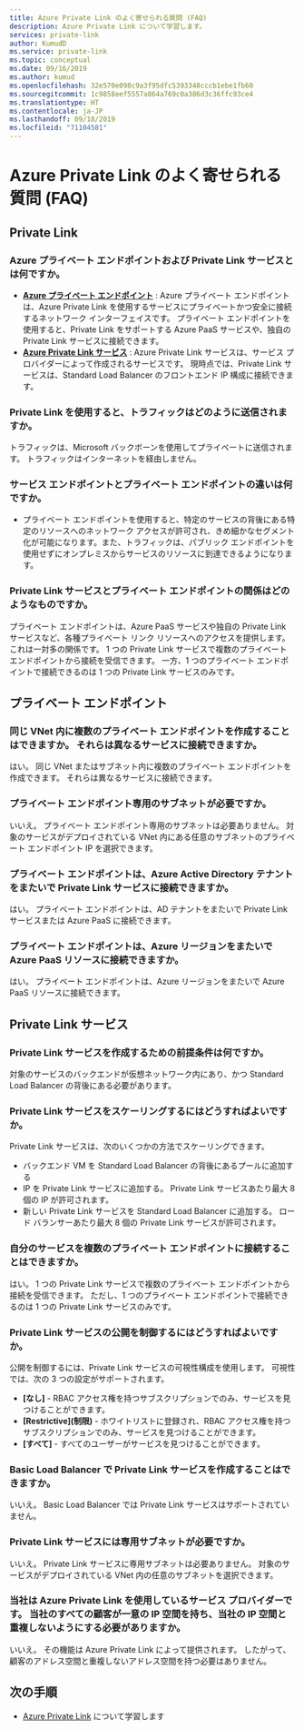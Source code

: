 ```yaml
---
title: Azure Private Link のよく寄せられる質問 (FAQ)
description: Azure Private Link について学習します。
services: private-link
author: KumudD
ms.service: private-link
ms.topic: conceptual
ms.date: 09/16/2019
ms.author: kumud
ms.openlocfilehash: 32e570e098c9a3f95dfc5393348cccb1ebe1fb60
ms.sourcegitcommit: 1c9858eef5557a864a769c0a386d3c36ffc93ce4
ms.translationtype: HT
ms.contentlocale: ja-JP
ms.lasthandoff: 09/18/2019
ms.locfileid: "71104581"
---
```

# <a name="azure-private-link-frequently-asked-questions-faq"></a>Azure Private Link のよく寄せられる質問 (FAQ)

## <a name="private-link"></a>Private Link

### <a name="what-is-azure-private-endpoint-and-azure-private-link-service"></a>Azure プライベート エンドポイントおよび Private Link サービスとは何ですか。

- **[Azure プライベート エンドポイント](private-endpoint-overview.md)** : Azure プライベート エンドポイントは、Azure Private Link を使用するサービスにプライベートかつ安全に接続するネットワーク インターフェイスです。 プライベート エンドポイントを使用すると、Private Link をサポートする Azure PaaS サービスや、独自の Private Link サービスに接続できます。
- **[Azure Private Link サービス](private-link-service-overview.md)** : Azure Private Link サービスは、サービス プロバイダーによって作成されるサービスです。 現時点では、Private Link サービスは、Standard Load Balancer のフロントエンド IP 構成に接続できます。 

### <a name="how-is-traffic-being-sent-when-using-private-link"></a>Private Link を使用すると、トラフィックはどのように送信されますか。
トラフィックは、Microsoft バックボーンを使用してプライベートに送信されます。 トラフィックはインターネットを経由しません。  
 
### <a name="what-is-the-difference-between-a-service-endpoints-and-a-private-endpoints"></a>サービス エンドポイントとプライベート エンドポイントの違いは何ですか。
- プライベート エンドポイントを使用すると、特定のサービスの背後にある特定のリソースへのネットワーク アクセスが許可され、きめ細かなセグメント化が可能になります。また、トラフィックは、パブリック エンドポイントを使用せずにオンプレミスからサービスのリソースに到達できるようになります。

### <a name="what-is-the-relationship-between-private-link-service-and-private-endpoint"></a>Private Link サービスとプライベート エンドポイントの関係はどのようなものですか。
プライベート エンドポイントは、Azure PaaS サービスや独自の Private Link サービスなど、各種プライベート リンク リソースへのアクセスを提供します。 これは一対多の関係です。 1 つの Private Link サービスで複数のプライベート エンドポイントから接続を受信できます。 一方、1 つのプライベート エンドポイントで接続できるのは 1 つの Private Link サービスのみです。    

## <a name="private-endpoint"></a>プライベート エンドポイント 
 
### <a name="can-i-create-multiple-private-endpoints-in-same-vnet-can-they-connect-to-different-services"></a>同じ VNet 内に複数のプライベート エンドポイントを作成することはできますか。 それらは異なるサービスに接続できますか。 
はい。 同じ VNet またはサブネット内に複数のプライベート エンドポイントを作成できます。 それらは異なるサービスに接続できます。  
 
### <a name="do-i-require-a-dedicated-subnet-for-private-endpoints"></a>プライベート エンドポイント専用のサブネットが必要ですか。 
いいえ。 プライベート エンドポイント専用のサブネットは必要ありません。 対象のサービスがデプロイされている VNet 内にある任意のサブネットのプライベート エンドポイント IP を選択できます。  
 
### <a name="can-private-endpoint-connect-to-private-link-service-across-azure-active-directory-tenants"></a>プライベート エンドポイントは、Azure Active Directory テナントをまたいで Private Link サービスに接続できますか。 
はい。 プライベート エンドポイントは、AD テナントをまたいで Private Link サービスまたは Azure PaaS に接続できます。  
 
### <a name="can-private-endpoint-connect-to-azure-paas-resources-across-azure-regions"></a>プライベート エンドポイントは、Azure リージョンをまたいで Azure PaaS リソースに接続できますか。
はい。 プライベート エンドポイントは、Azure リージョンをまたいで Azure PaaS リソースに接続できます。

## <a name="private-link-service"></a>Private Link サービス
 
### <a name="what-are-the-pre-requisites-for-creating-a-private-link-service"></a>Private Link サービスを作成するための前提条件は何ですか。 
対象のサービスのバックエンドが仮想ネットワーク内にあり、かつ Standard Load Balancer の背後にある必要があります。
 
### <a name="how-can-i-scale-my-private-link-service"></a>Private Link サービスをスケーリングするにはどうすればよいですか。 
Private Link サービスは、次のいくつかの方法でスケーリングできます。 
- バックエンド VM を Standard Load Balancer の背後にあるプールに追加する 
- IP を Private Link サービスに追加する。 Private Link サービスあたり最大 8 個の IP が許可されます。  
- 新しい Private Link サービスを Standard Load Balancer に追加する。 ロード バランサーあたり最大 8 個の Private Link サービスが許可されます。   

### <a name="can-i-connect-my-service-to-multiple-private-endpoints"></a>自分のサービスを複数のプライベート エンドポイントに接続することはできますか。
はい。 1 つの Private Link サービスで複数のプライベート エンドポイントから接続を受信できます。 ただし、1 つのプライベート エンドポイントで接続できるのは 1 つの Private Link サービスのみです。  
 
### <a name="how-should-i-control-the-exposure-of-my-private-link-service"></a>Private Link サービスの公開を制御するにはどうすればよいですか。
公開を制御するには、Private Link サービスの可視性構成を使用します。 可視性では、次の 3 つの設定がサポートされます。

- **[なし]** - RBAC アクセス権を持つサブスクリプションでのみ、サービスを見つけることができます。 
- **[Restrictive]\(制限\)** - ホワイトリストに登録され、RBAC アクセス権を持つサブスクリプションでのみ、サービスを見つけることができます。 
- **[すべて]** - すべてのユーザーがサービスを見つけることができます。 
 
### <a name="can-i-create-a-private-link-service-with-basic-load-balancer"></a>Basic Load Balancer で Private Link サービスを作成することはできますか。 
いいえ。 Basic Load Balancer では Private Link サービスはサポートされていません。
 
### <a name="is-a-dedicated-subnet-required-for-private-link-service"></a>Private Link サービスには専用サブネットが必要ですか。 
いいえ。 Private Link サービスに専用サブネットは必要ありません。 対象のサービスがデプロイされている VNet 内の任意のサブネットを選択できます。   

### <a name="i-am-a-service-provider-using-azure-private-link-do-i-need-to-make-sure-all-my-customers-have-unique-ip-space-and-dont-overlap-with-my-ip-space"></a>当社は Azure Private Link を使用しているサービス プロバイダーです。 当社のすべての顧客が一意の IP 空間を持ち、当社の IP 空間と重複しないようにする必要がありますか。 
いいえ。 その機能は Azure Private Link によって提供されます。 したがって、顧客のアドレス空間と重複しないアドレス空間を持つ必要はありません。 

##  <a name="next-steps"></a>次の手順

- [Azure Private Link](private-link-overview.md) について学習します
